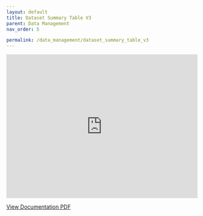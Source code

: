 ```yaml
---
layout: default
title: Dataset Summary Table V3
parent: Data Management
nav_order: 5

permalink: /data_management/dataset_summary_table_v3
---
```


<embed src="https://github.com/BHFDSC/documentation/blob/main/assets/images/summary_table_data_coverage_TB_AS_03092024_pdf.pdf" width="500" height="375" 
 type="application/pdf">


[View Documentation PDF](https://github.com/BHFDSC/documentation/blob/main/assets/images/summary_table_data_coverage_TB_AS_03092024_pdf.pdf)
